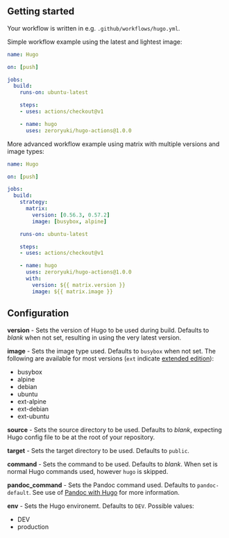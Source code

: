 ## Getting started

Your workflow is written in e.g. `.github/workflows/hugo.yml`.

Simple workflow example using the latest and lightest image:

```yaml
name: Hugo

on: [push]

jobs:
  build:
    runs-on: ubuntu-latest

    steps:
    - uses: actions/checkout@v1

    - name: hugo
      uses: zeroryuki/hugo-actions@1.0.0
```

More advanced workflow example using matrix with multiple versions and image types:

```yaml
name: Hugo

on: [push]

jobs:
  build:
    strategy:
      matrix:
        version: [0.56.3, 0.57.2]
        image: [busybox, alpine]

    runs-on: ubuntu-latest

    steps:
    - uses: actions/checkout@v1

    - name: hugo
      uses: zeroryuki/hugo-actions@1.0.0
      with:
        version: ${{ matrix.version }}
        image: ${{ matrix.image }}
```


## Configuration

**version** - Sets the version of Hugo to be used during build. Defaults to *blank* when not set, resulting in using the very latest version.

**image** - Sets the image type used. Defaults to `busybox` when not set. The following are available for most versions (`ext` indicate [extended edition](https://github.com/klakegg/docker-hugo/blob/master/README.md#hugo-extended-edition)):

* busybox
* alpine
* debian
* ubuntu
* ext-alpine
* ext-debian
* ext-ubuntu

**source** - Sets the source directory to be used. Defaults to *blank*, expecting Hugo config file to be at the root of your repository.

**target** - Sets the target directory to be used. Defaults to `public`.

**command** - Sets the command to be used. Defaults to *blank*. When set is normal Hugo commands used, however `hugo` is skipped.

**pandoc_command** - Sets the Pandoc command used. Defaults to `pandoc-default`. See use of [Pandoc with Hugo](https://github.com/klakegg/docker-hugo#using-pandoc) for more information.

**env** - Sets the Hugo environemt. Defaults to `DEV`. Possible values:

* DEV
* production
